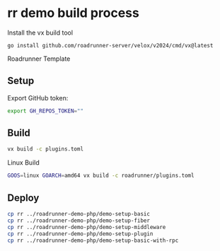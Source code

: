 # rr demo build process

Install the vx build tool
```
go install github.com/roadrunner-server/velox/v2024/cmd/vx@latest
```

Roadrunner Template

## Setup

Export GitHub token:
```bash
export GH_REPOS_TOKEN=""
```

## Build
```bash
vx build -c plugins.toml
```

Linux Build 
```bash
GOOS=linux GOARCH=amd64 vx build -c roadrunner/plugins.toml 
```

## Deploy

```bash
cp rr ../roadrunner-demo-php/demo-setup-basic
cp rr ../roadrunner-demo-php/demo-setup-fiber
cp rr ../roadrunner-demo-php/demo-setup-middleware
cp rr ../roadrunner-demo-php/demo-setup-plugin
cp rr ../roadrunner-demo-php/demo-setup-basic-with-rpc
```